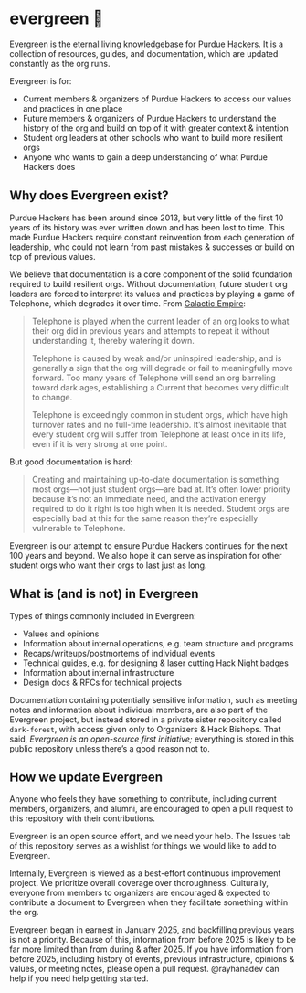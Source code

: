 # evergreen 🌲

Evergreen is the eternal living knowledgebase for Purdue Hackers. It is a collection of resources, guides, and documentation, which are updated constantly as the org runs.

Evergreen is for:

- Current members & organizers of Purdue Hackers to access our values and practices in one place
- Future members & organizers of Purdue Hackers to understand the history of the org and build on top of it with greater context & intention
- Student org leaders at other schools who want to build more resilient orgs
- Anyone who wants to gain a deep understanding of what Purdue Hackers does

## Why does Evergreen exist?

Purdue Hackers has been around since 2013, but very little of the first 10 years of its history was ever written down and has been lost to time. This made Purdue Hackers require constant reinvention from each generation of leadership, who could not learn from past mistakes & successes or build on top of previous values.

We believe that documentation is a core component of the solid foundation required to build resilient orgs. Without documentation, future student org leaders are forced to interpret its values and practices by playing a game of Telephone, which degrades it over time. From [Galactic Empire](https://blog.purduehackers.com/posts/galactic-empire):

> Telephone is played when the current leader of an org looks to what their org did in previous years and attempts to repeat it without understanding it, thereby watering it down.
> 
> Telephone is caused by weak and/or uninspired leadership, and is generally a sign that the org will degrade or fail to meaningfully move forward. Too many years of Telephone will send an org barreling toward dark ages, establishing a Current that becomes very difficult to change.
> 
> Telephone is exceedingly common in student orgs, which have high turnover rates and no full-time leadership. It’s almost inevitable that every student org will suffer from Telephone at least once in its life, even if it is very strong at one point.

But good documentation is hard:

> Creating and maintaining up-to-date documentation is something most orgs—not just student orgs—are bad at. It’s often lower priority because it’s not an immediate need, and the activation energy required to do it right is too high when it is needed. Student orgs are especially bad at this for the same reason they’re especially vulnerable to Telephone.

Evergreen is our attempt to ensure Purdue Hackers continues for the next 100 years and beyond. We also hope it can serve as inspiration for other student orgs who want their orgs to last just as long.

## What is (and is not) in Evergreen

Types of things commonly included in Evergreen:

- Values and opinions
- Information about internal operations, e.g. team structure and programs
- Recaps/writeups/postmortems of individual events
- Technical guides, e.g. for designing & laser cutting Hack Night badges
- Information about internal infrastructure
- Design docs & RFCs for technical projects

Documentation containing potentially sensitive information, such as meeting notes and information about individual members, are also part of the Evergreen project, but instead stored in a private sister repository called `dark-forest`, with access given only to Organizers & Hack Bishops. That said, *Evergreen is an open-source first initiative;* everything is stored in this public repository unless there’s a good reason not to.

## How we update Evergreen

Anyone who feels they have something to contribute, including current members, organizers, and alumni, are encouraged to open a pull request to this repository with their contributions.

Evergreen is an open source effort, and we need your help. The Issues tab of this repository serves as a wishlist for things we would like to add to Evergreen.

Internally, Evergreen is viewed as a best-effort continuous improvement project. We prioritize overall coverage over thoroughness. Culturally, everyone from members to organizers are encouraged & expected to contribute a document to Evergreen when they facilitate something within the org.

Evergreen began in earnest in January 2025, and backfilling previous years is not a priority. Because of this, information from before 2025 is likely to be far more limited than from during & after 2025. If you have information from before 2025, including history of events, previous infrastructure, opinions & values, or meeting notes, please open a pull request. @rayhanadev can help if you need help getting started.